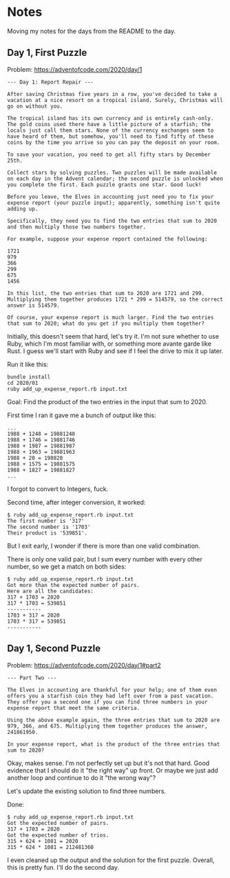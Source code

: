 # Notes

Moving my notes for the days from the README to the day.

## Day 1, First Puzzle

Problem: <https://adventofcode.com/2020/day/1>

```
--- Day 1: Report Repair ---

After saving Christmas five years in a row, you've decided to take a vacation at a nice resort on a tropical island. Surely, Christmas will go on without you.

The tropical island has its own currency and is entirely cash-only. The gold coins used there have a little picture of a starfish; the locals just call them stars. None of the currency exchanges seem to have heard of them, but somehow, you'll need to find fifty of these coins by the time you arrive so you can pay the deposit on your room.

To save your vacation, you need to get all fifty stars by December 25th.

Collect stars by solving puzzles. Two puzzles will be made available on each day in the Advent calendar; the second puzzle is unlocked when you complete the first. Each puzzle grants one star. Good luck!

Before you leave, the Elves in accounting just need you to fix your expense report (your puzzle input); apparently, something isn't quite adding up.

Specifically, they need you to find the two entries that sum to 2020 and then multiply those two numbers together.

For example, suppose your expense report contained the following:

1721
979
366
299
675
1456

In this list, the two entries that sum to 2020 are 1721 and 299. Multiplying them together produces 1721 * 299 = 514579, so the correct answer is 514579.

Of course, your expense report is much larger. Find the two entries that sum to 2020; what do you get if you multiply them together?
```

Initially, this doesn't seem that hard, let's try it. I'm not sure whether to use Ruby, which I'm most familiar with, or something more avante garde like Rust. I guess we'll start with Ruby and see if I feel the drive to mix it up later.

Run it like this:

```
bundle install
cd 2020/01
ruby add_up_expense_report.rb input.txt
```

Goal: Find the product of the two entries in the input that sum to 2020.

First time I ran it gave me a bunch of output like this:
```
...
1988 + 1248 = 19881248
1988 + 1746 = 19881746
1988 + 1987 = 19881987
1988 + 1963 = 19881963
1988 + 20 = 198820
1988 + 1575 = 19881575
1988 + 1827 = 19881827
...
```

I forgot to convert to Integers, fuck.

Second time, after integer conversion, it worked:

```
$ ruby add_up_expense_report.rb input.txt
The first number is '317'
The second number is '1703'
Their product is '539851'.
```

But I exit early, I wonder if there is more than one valid combination.

There is only one valid pair, but I sum every number with every other number, so we get a match on both sides:
```
$ ruby add_up_expense_report.rb input.txt
Got more than the expected number of pairs.
Here are all the candidates:
317 + 1703 = 2020
317 * 1703 = 539851
-----------
1703 + 317 = 2020
1703 * 317 = 539851
-----------
```

## Day 1, Second Puzzle

Problem: <https://adventofcode.com/2020/day/1#part2>

```
--- Part Two ---

The Elves in accounting are thankful for your help; one of them even offers you a starfish coin they had left over from a past vacation. They offer you a second one if you can find three numbers in your expense report that meet the same criteria.

Using the above example again, the three entries that sum to 2020 are 979, 366, and 675. Multiplying them together produces the answer, 241861950.

In your expense report, what is the product of the three entries that sum to 2020?
```

Okay, makes sense. I'm not perfectly set up but it's not that hard. Good evidence that I should do it "the right way" up front. Or maybe we just add another loop and continue to do it "the wrong way"?

Let's update the existing solution to find three numbers.

Done:

```
$ ruby add_up_expense_report.rb input.txt
Got the expected number of pairs.
317 + 1703 = 2020
Got the expected number of trios.
315 + 624 + 1081 = 2020
315 * 624 * 1081 = 212481360
```

I even cleaned up the output and the solution for the first puzzle. Overall, this is pretty fun. I'll do the second day.
